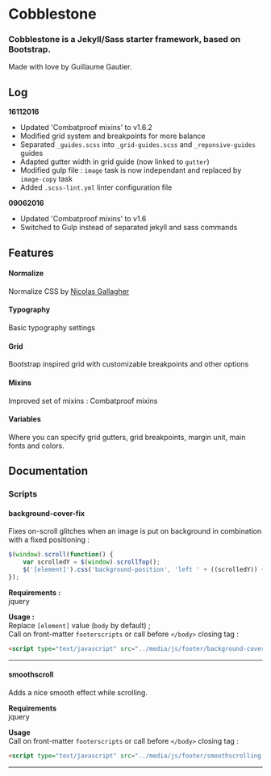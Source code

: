 # Cobblestone 
### Cobblestone is a Jekyll/Sass starter framework, based on Bootstrap.
Made with love by Guillaume Gautier.

## Log

**16112016**
- Updated 'Combatproof mixins' to v1.6.2
- Modified grid system and breakpoints for more balance
- Separated `_guides.scss` into `_grid-guides.scss` and `_reponsive-guides` guides
- Adapted gutter width in grid guide (now linked to `gutter`)
- Modified gulp file : `image` task is now independant and replaced by `image-copy` task
- Added `.scss-lint.yml` linter configuration file

**09062016**
- Updated 'Combatproof mixins' to v1.6
- Switched to Gulp instead of separated jekyll and sass commands

## Features
#### Normalize
Normalize CSS by [Nicolas Gallagher](http://github.com/necolas/)
#### Typography
Basic typography settings
#### Grid
Bootstrap inspired grid with customizable breakpoints and other options
#### Mixins
Improved set of mixins : Combatproof mixins
#### Variables
Where you can specify grid gutters, grid breakpoints, margin unit, main fonts and colors.

## Documentation

### Scripts

#### background-cover-fix

Fixes on-scroll glitches when an image is put on background in combination with a fixed positioning :

```javascript
$(window).scroll(function() {
	var scrolledY = $(window).scrollTop();
	$('[element]').css('background-position', 'left ' + ((scrolledY)) + 'px');
});
```

   **Requirements :**  
   jquery   

   **Usage :**  
   Replace `[element]` value (`body` by default) ;  
   Call on front-matter `footerscripts` or call before `</body>` closing tag :   

```html
<script type="text/javascript" src="../media/js/footer/background-cover-fix.js"></script>
```
---


#### smoothscroll

Adds a nice smooth effect while scrolling.

   **Requirements**  
   jquery   
   
   **Usage**  
   Call on front-matter `footerscripts` or call before `</body>` closing tag :   
```html
<script type="text/javascript" src="../media/js/footer/smoothscrolling.js"></script>
```
---





